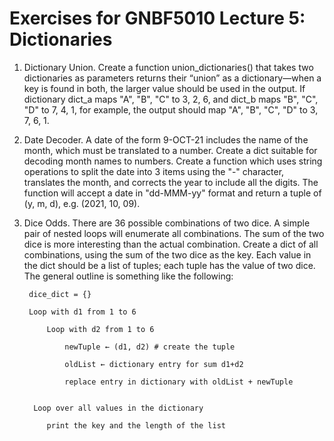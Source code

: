 # Exercises for GNBF5010 Lecture 5: Dictionaries

1. Dictionary Union. Create a function union_dictionaries() that takes two dictionaries as 
parameters returns their “union” as a dictionary—when a key is found in both, the larger value 
should be used in the output. If dictionary dict_a maps "A", "B", "C" to 3, 2, 6, and dict_b maps 
"B", "C", "D" to 7, 4, 1, for example, the output should map "A", "B", "C", "D" to 3, 7, 6, 1. 
 
2. Date Decoder. A date of the form 9-OCT-21 includes the name of the month, which must be 
translated to a number. Create a dict suitable for decoding month names to numbers. Create a 
function which uses string operations to split the date into 3 items using the "-" character, 
translates the month, and corrects the year to include all the digits. The function will accept a 
date in "dd-MMM-yy" format and return a tuple of (y, m, d), e.g. (2021, 10, 09). 
 
3. Dice Odds. There are 36 possible combinations of two dice. A simple pair of nested loops will 
enumerate all combinations. The sum of the two dice is more interesting than the actual 
combination. Create a dict of all combinations, using the sum of the two dice as the key. Each 
value in the dict should be a list of tuples; each tuple has the value of two dice. The 
general outline is something like the following: 

        dice_dict = {} 
    
        Loop with d1 from 1 to 6 
    
            Loop with d2 from 1 to 6 
        
                newTuple ← (d1, d2) # create the tuple 
            
                oldList ← dictionary entry for sum d1+d2  
            
                replace entry in dictionary with oldList + newTuple 
            
     
         Loop over all values in the dictionary 
    
            print the key and the length of the list 
